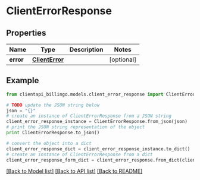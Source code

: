 # ClientErrorResponse


## Properties
Name | Type | Description | Notes
------------ | ------------- | ------------- | -------------
**error** | [**ClientError**](ClientError.md) |  | [optional] 

## Example

```python
from clientapi_billingo.models.client_error_response import ClientErrorResponse

# TODO update the JSON string below
json = "{}"
# create an instance of ClientErrorResponse from a JSON string
client_error_response_instance = ClientErrorResponse.from_json(json)
# print the JSON string representation of the object
print ClientErrorResponse.to_json()

# convert the object into a dict
client_error_response_dict = client_error_response_instance.to_dict()
# create an instance of ClientErrorResponse from a dict
client_error_response_form_dict = client_error_response.from_dict(client_error_response_dict)
```
[[Back to Model list]](../README.md#documentation-for-models) [[Back to API list]](../README.md#documentation-for-api-endpoints) [[Back to README]](../README.md)


